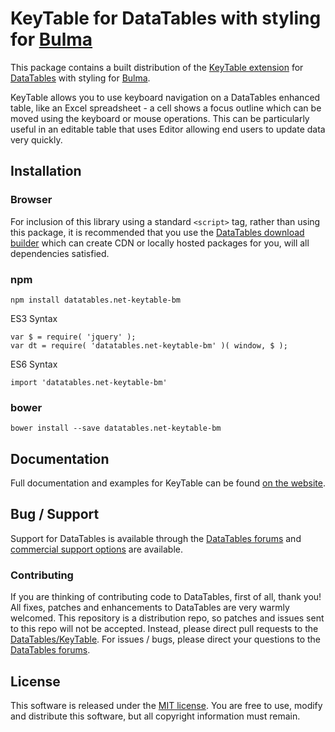 # KeyTable for DataTables with styling for [Bulma](https://bulma.io/)

This package contains a built distribution of the [KeyTable extension](https://datatables.net/extensions/keytable) for [DataTables](https://datatables.net/) with styling for [Bulma](https://bulma.io/).

KeyTable allows you to use keyboard navigation on a DataTables enhanced table, like an Excel spreadsheet - a cell shows a focus outline which can be moved using the keyboard or mouse operations. This can be particularly useful in an editable table that uses Editor allowing end users to update data very quickly.


## Installation

### Browser

For inclusion of this library using a standard `<script>` tag, rather than using this package, it is recommended that you use the [DataTables download builder](//datatables.net/download) which can create CDN or locally hosted packages for you, will all dependencies satisfied.

### npm

```
npm install datatables.net-keytable-bm
```

ES3 Syntax
```
var $ = require( 'jquery' );
var dt = require( 'datatables.net-keytable-bm' )( window, $ );
```

ES6 Syntax
```
import 'datatables.net-keytable-bm'
```

### bower

```
bower install --save datatables.net-keytable-bm
```



## Documentation

Full documentation and examples for KeyTable can be found [on the website](https://datatables.net/extensions/keytable).


## Bug / Support

Support for DataTables is available through the [DataTables forums](//datatables.net/forums) and [commercial support options](//datatables.net/support) are available.


### Contributing

If you are thinking of contributing code to DataTables, first of all, thank you! All fixes, patches and enhancements to DataTables are very warmly welcomed. This repository is a distribution repo, so patches and issues sent to this repo will not be accepted. Instead, please direct pull requests to the [DataTables/KeyTable](http://github.com/DataTables/KeyTable). For issues / bugs, please direct your questions to the [DataTables forums](//datatables.net/forums).


## License

This software is released under the [MIT license](//datatables.net/license). You are free to use, modify and distribute this software, but all copyright information must remain.

